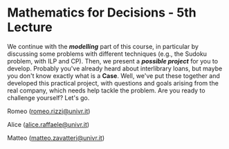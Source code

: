 # Mathematics for Decisions - 5th Lecture #

We continue with the ___modelling___ part of this course, in particular by discussing some problems with different techniques (e.g., the Sudoku problem, with ILP and CP).
Then, we present a ___possible project___ for you to develop.
Probably you've already heard about interlibrary loans, but maybe you don't know exactly what is a __Case__.
Well, we've put these together and developed this practical project, with questions and goals arising from the real company, which needs help tackle the problem.
Are you ready to challenge yourself? Let's go.

Romeo (romeo.rizzi@univr.it)

Alice (alice.raffaele@univr.it)

Matteo (matteo.zavatteri@univr.it)
